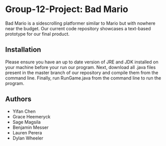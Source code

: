 # Group-12-Project: Bad Mario
Bad Mario is a sidescrolling platformer similar to Mario but with nowhere near the budget. Our current code repository showcases a text-based prototype for our final product.

## Installation
Please ensure you have an up to date version of JRE and JDK installed on your machine before your run our program. Next, download all .java files present in the master branch of our repository and compile them from the command line. Finally, run RunGame.java from the command line to run the program.

## Authors
- Yifan Chen
- Grace Heemeryck
- Sage Magsila
- Benjamin Messer
- Lauren Perera
- Dylan Wheeler
